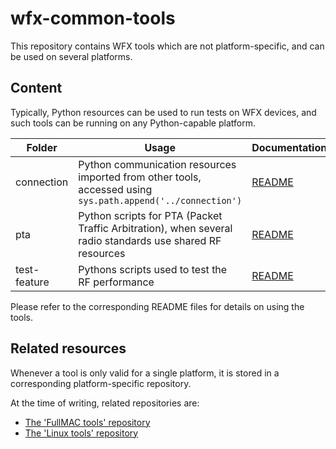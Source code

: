 # wfx-common-tools
This repository contains WFX tools which are not platform-specific,
 and can be used on several platforms.

## Content
Typically, Python resources can be used to run tests on WFX devices, and such tools can be running on any
 Python-capable platform.

| Folder       | Usage                                                                                                       | Documentation |
|--------------|-------------------------------------------------------------------------------------------------------------|---------------|
| connection   | Python communication resources imported from other tools, accessed using `sys.path.append('../connection')` | [README][3]   |
| pta          | Python scripts for PTA (Packet Traffic Arbitration), when several radio standards use shared RF resources   | [README][4]   |
| test-feature | Pythons scripts used to test the RF performance                                                             | [README][5]   |

Please refer to the corresponding README files for details on using the tools.

## Related resources
Whenever a tool is only valid for a single platform, it is stored
 in a corresponding platform-specific repository.

At the time of writing, related repositories are:

* [The 'FullMAC tools' repository][1]
* [The 'Linux tools' repository][2]

[1]: https://github.com/SiliconLabs/wfx-fullMAC-tools
[2]: https://github.com/SiliconLabs/wfx-linux-tools
[3]: https://github.com/SiliconLabs/wfx-common-tools/blob/master/connection/README.md
[4]: https://github.com/SiliconLabs/wfx-common-tools/blob/master/pta/README.md
[5]: https://github.com/SiliconLabs/wfx-common-tools/blob/master/test-feature/README.md

